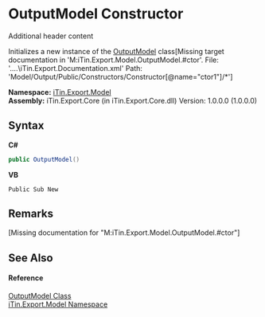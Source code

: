 # OutputModel Constructor 
Additional header content 

Initializes a new instance of the <a href="T_iTin_Export_Model_OutputModel">OutputModel</a> class\[Missing <include> target documentation in 'M:iTin.Export.Model.OutputModel.#ctor'.  File: '..\..\iTin.Export.Documentation.xml' Path: 'Model/Output/Public/Constructors/Constructor[@name="ctor1"]/*'\]

**Namespace:**&nbsp;<a href="N_iTin_Export_Model">iTin.Export.Model</a><br />**Assembly:**&nbsp;iTin.Export.Core (in iTin.Export.Core.dll) Version: 1.0.0.0 (1.0.0.0)

## Syntax

**C#**<br />
``` C#
public OutputModel()
```

**VB**<br />
``` VB
Public Sub New
```


## Remarks
\[Missing <remarks> documentation for "M:iTin.Export.Model.OutputModel.#ctor"\]

## See Also


#### Reference
<a href="T_iTin_Export_Model_OutputModel">OutputModel Class</a><br /><a href="N_iTin_Export_Model">iTin.Export.Model Namespace</a><br />